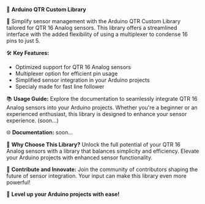 🔧 **Arduino QTR Custom Library**

🤖 Simplify sensor management with the Arduino QTR Custom Library tailored for QTR 16 Analog sensors. This library offers a streamlined interface with the added flexibility of using a multiplexer to condense 16 pins to just 5.

🛠️ **Key Features:**
- Optimized support for QTR 16 Analog sensors
- Multiplexer option for efficient pin usage
- Simplified sensor integration in your Arduino projects
- Specialy made for fast line follower

📚 **Usage Guide:**
Explore the documentation to seamlessly integrate QTR 16 Analog sensors into your Arduino projects. Whether you're a beginner or an experienced enthusiast, this library is designed to enhance your sensor experience. (soon...)

🌐 **Documentation:**
soon...

🚀 **Why Choose This Library?**
Unlock the full potential of your QTR 16 Analog sensors with a library that balances simplicity and efficiency. Elevate your Arduino projects with enhanced sensor functionality.

🔗 **Contribute and Innovate:**
Join the community of contributors shaping the future of sensor integration. Your input can make this library even more powerful!

🔧 **Level up your Arduino projects with ease!**
